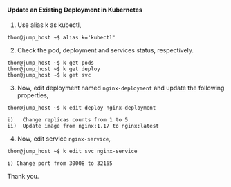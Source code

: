 #### Update an Existing Deployment in Kubernetes

1. Use alias k as kubectl,

```
thor@jump_host ~$ alias k='kubectl'
```

2. Check the pod, deployment and services status, respectively.

```
thor@jump_host ~$ k get pods 
thor@jump_host ~$ k get deploy
thor@jump_host ~$ k get svc
```

3. Now, edit deployment named `nginx-deployment` and update the following properties,

```
thor@jump_host ~$ k edit deploy nginx-deployment

i)   Change replicas counts from 1 to 5
ii)  Update image from nginx:1.17 to nginx:latest
```

4. Now, edit service `nginx-service`,

```
thor@jump_host ~$ k edit svc nginx-service

i) Change port from 30008 to 32165
```


Thank you.
